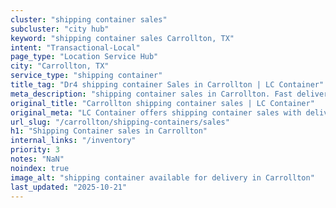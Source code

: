 ```yaml
---
cluster: "shipping container sales"
subcluster: "city hub"
keyword: "shipping container sales Carrollton, TX"
intent: "Transactional-Local"
page_type: "Location Service Hub"
city: "Carrollton, TX"
service_type: "shipping container"
title_tag: "Dr4 shipping container Sales in Carrollton | LC Container"
meta_description: "shipping container sales in Carrollton. Fast delivery, competitive pricing. Serving shipping containers area. Quote ID: IT3. Call (214) 524-4168 for your free quote today."
original_title: "Carrollton shipping container sales | LC Container"
original_meta: "LC Container offers shipping container sales with delivery in Carrollton, TX. Local. Fast quotes. Since 2003."
url_slug: "/carrollton/shipping-containers/sales"
h1: "Shipping Container sales in Carrollton"
internal_links: "/inventory"
priority: 3
notes: "NaN"
noindex: true
image_alt: "shipping container available for delivery in Carrollton"
last_updated: "2025-10-21"
---
```


<!-- TODO: Add unique city/inventory copy, images, and internal links here. -->
